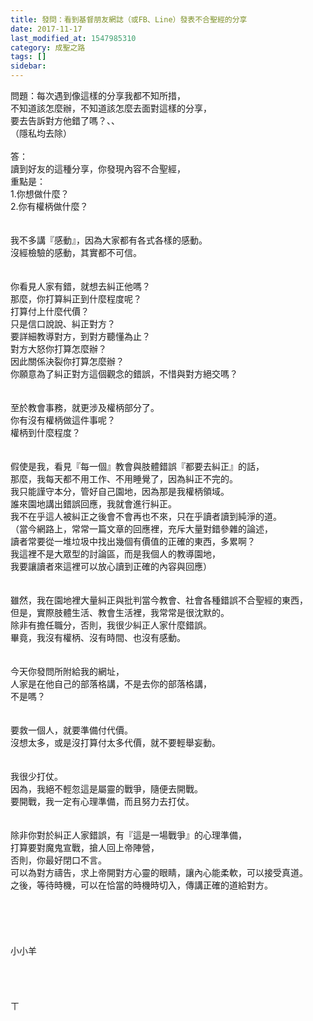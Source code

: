 ```yaml
---
title: 發問：看到基督朋友網誌（或FB、Line）發表不合聖經的分享
date: 2017-11-17
last_modified_at: 1547985310
category: 成聖之路
tags: []
sidebar: 
---
```


<p>問題：每次遇到像這樣的分享我都不知所措，<br/>不知道該怎麼辦，不知道該怎麼去面對這樣的分享，<br/>要去告訴對方他錯了嗎？、、<br/>（隱私均去除）<br/><!--more--><br/>答：<br/>讀到好友的這種分享，你發現內容不合聖經， <br/>重點是：<br/>1.你想做什麼？<br/>2.你有權柄做什麼？<br/> <br/><br/>我不多講『感動』，因為大家都有各式各樣的感動。<br/>沒經檢驗的感動，其實都不可信。<br/> <br/><br/>你看見人家有錯，就想去糾正他嗎？<br/>那麼，你打算糾正到什麼程度呢？<br/>打算付上什麼代價？<br/>只是信口說說、糾正對方？<br/>要詳細教導對方，到對方聽懂為止？<br/>對方大怒你打算怎麼辦？<br/>因此關係決裂你打算怎麼辦？<br/>你願意為了糾正對方這個觀念的錯誤，不惜與對方絕交嗎？<br/> <br/><br/>至於教會事務，就更涉及權柄部分了。<br/>你有沒有權柄做這件事呢？<br/>權柄到什麼程度？<br/> <br/><br/>假使是我，看見『每一個』教會與肢體錯誤『都要去糾正』的話，<br/>那麼，我每天都不用工作、不用睡覺了，因為糾正不完的。<br/>我只能謹守本分，管好自己園地，因為那是我權柄領域。<br/>誰來園地講出錯誤回應，我就會進行糾正。<br/>我不在乎這人被糾正之後會不會再也不來，只在乎讀者讀到純淨的道。<br/>（當今網路上，常常一篇文章的回應裡，充斥大量對錯參雜的論述，<br/>讀者常要從一堆垃圾中找出幾個有價值的正確的東西，多累啊？<br/>我這裡不是大眾型的討論區，而是我個人的教導園地，<br/>我要讓讀者來這裡可以放心讀到正確的內容與回應）<br/><br/><br/>雖然，我在園地裡大量糾正與批判當今教會、社會各種錯誤不合聖經的東西， <br/>但是，實際肢體生活、教會生活裡，我常常是很沈默的。<br/>除非有擔任職分，否則，我很少糾正人家什麼錯誤。<br/>畢竟，我沒有權柄、沒有時間、也沒有感動。<br/> <br/><br/>今天你發問所附給我的網址，<br/>人家是在他自己的部落格講，不是去你的部落格講，<br/>不是嗎？<br/> <br/><br/>要救一個人，就要準備付代價。<br/>沒想太多，或是沒打算付太多代價，就不要輕舉妄動。<br/> <br/><br/>我很少打仗。<br/>因為，我絕不輕忽這是屬靈的戰爭，隨便去開戰。<br/>要開戰，我一定有心理準備，而且努力去打仗。<br/> <br/><br/>除非你對於糾正人家錯誤，有『這是一場戰爭』的心理準備，<br/>打算要對魔鬼宣戰，搶人回上帝陣營，<br/>否則，你最好閉口不言。<br/>可以為對方禱告，求上帝開對方心靈的眼睛，讓內心能柔軟，可以接受真道。<br/>之後，等待時機，可以在恰當的時機時切入，傳講正確的道給對方。<br/><br/> <br/><br/><br/><br/>小小羊<br/><br/><br/><br/><br/>ㄒ<br/></p>